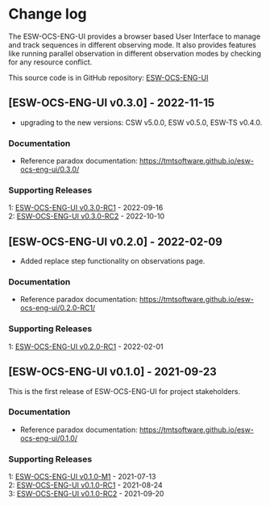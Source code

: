 # Change log

The ESW-OCS-ENG-UI provides a browser based User Interface to manage and track sequences in different observing mode. It also provides features like running parallel observation in different observation modes by checking for any resource conflict.

This source code is in GitHub repository: [ESW-OCS-ENG-UI](https://github.com/tmtsoftware/esw-ocs-eng-ui)

## [ESW-OCS-ENG-UI v0.3.0] - 2022-11-15

- upgrading to the new versions: CSW v5.0.0, ESW v0.5.0, ESW-TS v0.4.0.

### Documentation

- Reference paradox documentation: <https://tmtsoftware.github.io/esw-ocs-eng-ui/0.3.0/>

### Supporting Releases

<a name="0-3-0-1"></a>1: [ESW-OCS-ENG-UI v0.3.0-RC1](https://github.com/tmtsoftware/ESW-OCS-ENG-UI/releases/tag/v0.3.0-RC1) - 2022-09-16<br>
<a name="0-3-0-2"></a>2: [ESW-OCS-ENG-UI v0.3.0-RC2](https://github.com/tmtsoftware/ESW-OCS-ENG-UI/releases/tag/v0.3.0-RC2) - 2022-10-10<br>

## [ESW-OCS-ENG-UI v0.2.0] - 2022-02-09

- Added replace step functionality on observations page.

### Documentation

- Reference paradox documentation: <https://tmtsoftware.github.io/esw-ocs-eng-ui/0.2.0-RC1/>

### Supporting Releases

<a name="0-2-0-1"></a>1: [ESW-OCS-ENG-UI v0.2.0-RC1](https://github.com/tmtsoftware/ESW-OCS-ENG-UI/releases/tag/v0.2.0-RC1) - 2022-02-01<br>

## [ESW-OCS-ENG-UI v0.1.0] - 2021-09-23

This is the first release of ESW-OCS-ENG-UI for project stakeholders.

### Documentation

- Reference paradox documentation: <https://tmtsoftware.github.io/esw-ocs-eng-ui/0.1.0/>

### Supporting Releases

<a name="0-1-0-1"></a>1: [ESW-OCS-ENG-UI v0.1.0-M1](https://github.com/tmtsoftware/ESW-OCS-ENG-UI/releases/tag/v0.1.0-M1) - 2021-07-13<br>
<a name="0-1-0-2"></a>2: [ESW-OCS-ENG-UI v0.1.0-RC1](https://github.com/tmtsoftware/ESW-OCS-ENG-UI/releases/tag/v0.1.0-RC1) - 2021-08-24<br>
<a name="0-1-0-3"></a>3: [ESW-OCS-ENG-UI v0.1.0-RC2](https://github.com/tmtsoftware/ESW-OCS-ENG-UI/releases/tag/v0.1.0-RC2) - 2021-09-20<br>
